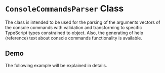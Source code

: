 <!--
# Page meta description (the content for `<meta name="description" content="***" />`)

The class "ConsoleCommandsParser" of the "Yamato Daiwa ECMAScript extensions" (abbreviation: "YDEE") library
  is intended to be used for the parsing of the arguments vectors of the console commands with validation and
  transforming to specific TypeScript types constrained to object.
Also, the generating of help (reference) text about console commands functionality is available.
-->


# `ConsoleCommandsParser` Class

The class is intended to be used for the parsing of the arguments vectors of the console commands with validation and
  transforming to specific TypeScript types constrained to object.
Also, the generating of help (reference) text about console commands functionality is available.


## Demo

The following example will be explained in details.

<!-- The long code fragment omitted -->

